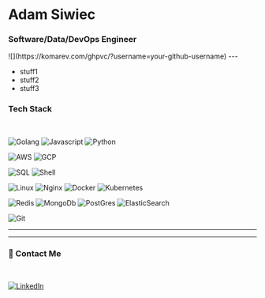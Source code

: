 <h1 align="left">Adam Siwiec</h1>
<h3 align="left">Software/Data/DevOps Engineer</h3>
![](https://komarev.com/ghpvc/?username=your-github-username)
---

- stuff1
- stuff2
- stuff3

### Tech Stack

</br>

![Golang](http://img.shields.io/badge/-Golang-69d7e4?style=flat-square&logo=go&logoColor=black)
![Javascript](http://img.shields.io/badge/-JavaScript-fcd400?style=flat-square&logo=javascript&logoColor=black)
![Python](http://img.shields.io/badge/-Python-346e9e?style=flat-square&logo=python&logoColor=white)



![AWS](https://img.shields.io/badge/-AWS-white?style=flat-square&logo=amazon)
![GCP](https://img.shields.io/badge/-GCP-white?style=flat-square&logo=gcp)

![SQL](http://img.shields.io/badge/-SQL-00758f?style=flat-square&logo=Mysql&logoColor=white)
![Shell](http://img.shields.io/badge/-Shell-c9c9c9?style=flat-square&logo=gnu-bash&logoColor=black)

![Linux](http://img.shields.io/badge/-Linux-fad134?style=flat-square&logo=linux&logoColor=black)
![Nginx](http://img.shields.io/badge/-NGINX-2b9900?style=flat-square&logo=nginx&logoColor=white)
![Docker](http://img.shields.io/badge/-Docker-3596ed?style=flat-square&logo=docker&logoColor=white)
![Kubernetes](http://img.shields.io/badge/-Kubernetes-326de6?style=flat-square&logo=kubernetes&logoColor=white)


![Redis](http://img.shields.io/badge/-Redis-white?style=flat-square&logo=redis)
![MongoDb](http://img.shields.io/badge/-MongoDB-white?style=flat-square&logo=mongodb)
![PostGres](https://img.shields.io/badge/-PostgreSQL-white?style=flat-square&logo=postgresql)
![ElasticSearch](http://img.shields.io/badge/-ElasticSearch-white?style=flat-square&logo=elasticsearch&logoColor=black)

![Git](http://img.shields.io/badge/-Git-white?style=flat-square&logo=git)

<hr>
<hr>

### 💬 Contact Me

</br>

[![LinkedIn](https://img.shields.io/badge/-LinkedIn-blue?logo=Linkedin)](https://www.linkedin.com/in/adam-siwiec-177b00150/)
